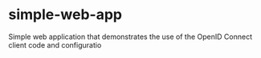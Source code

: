 simple-web-app
==============

Simple web application that demonstrates the use of the OpenID Connect client code and configuratio
